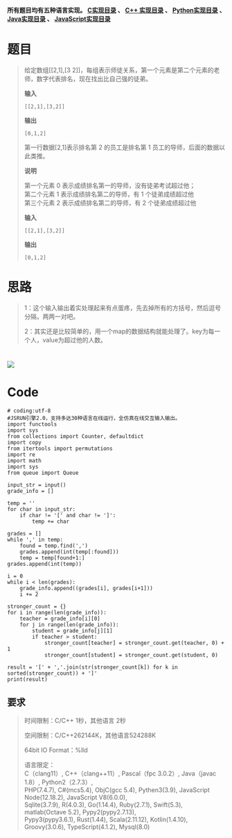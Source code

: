**所有题目均有五种语言实现。
**[C实现目录](https://renjie.blog.csdn.net/article/details/129190260 "C实现目录")** 、
**[C++ 实现目录](https://blog.csdn.net/misayaaaaa/category_12036814.html "C++
实现目录")** 、
**[Python实现目录](https://blog.csdn.net/misayaaaaa/category_12111005.html
"Python实现目录")** 、
**[Java实现目录](https://blog.csdn.net/misayaaaaa/category_12111006.html
"Java实现目录")** 、
**[JavaScript实现目录](https://blog.csdn.net/misayaaaaa/category_12199270.html
"JavaScript实现目录")****

# 题目

> 给定数组[[2,1],[3 2]]，每组表示师徒关系，第一个元素是第二个元素的老师，数字代表排名，现在找出比自己强的徒弟。
>
> **输入**
>
> `[[2,1],[3,2]]`
>
> **输出**
>
> `[0,1,2]`
>
> 第一行数据[2,1]表示排名第 2 的员工是排名第 1 员工的导师，后面的数据以此类推。
>
> **说明**
>
> 第一个元素 0 表示成绩排名第一的导师，没有徒弟考试超过他；  
>  第二个元素 1 表示成绩排名第二的导师，有 1 个徒弟成绩超过他  
>  第三个元素 2 表示成绩排名第二的导师，有 2 个徒弟成绩超过他
>
> **输入**
>
> `[[2,1],[3,2]]`
>
> **输出**
>
> `[0,1,2]`

# 思路

> 1：这个输入输出着实处理起来有点蛋疼，先去掉所有的方括号，然后逗号分隔，两两一对吧。
>
> 2：其实还是比较简单的，用一个map的数据结构就能处理了。key为每一个人，value为超过他的人数。

# ![](https://img-blog.csdnimg.cn/0802bfcc902e4dcebe390c34d36f14db.jpeg)

# Code

    
    
    # coding:utf-8
    #JSRUN引擎2.0，支持多达30种语言在线运行，全仿真在线交互输入输出。 
    import functools
    import sys
    from collections import Counter, defaultdict
    import copy
    from itertools import permutations
    import re
    import math
    import sys
    from queue import Queue
    
    input_str = input()
    grade_info = []
    
    temp = ''
    for char in input_str:
        if char != '[' and char != ']':
            temp += char
    
    grades = []
    while ',' in temp:
        found = temp.find(',')
        grades.append(int(temp[:found]))
        temp = temp[found+1:]
    grades.append(int(temp))
    
    i = 0
    while i < len(grades):
        grade_info.append((grades[i], grades[i+1]))
        i += 2
    
    stronger_count = {}
    for i in range(len(grade_info)):
        teacher = grade_info[i][0]
        for j in range(len(grade_info)):
            student = grade_info[j][1]
            if teacher > student:
                stronger_count[teacher] = stronger_count.get(teacher, 0) + 1
                stronger_count[student] = stronger_count.get(student, 0)
    
    result = '[' + ','.join(str(stronger_count[k]) for k in sorted(stronger_count)) + ']'
    print(result)
    
    
    
    
    
     
    
      
    

## 要求

> 时间限制：C/C++ 1秒，其他语言 2秒
>
> 空间限制：C/C++262144K，其他语言524288K
>
> 64bit IO Format：%lld
>
> 语言限定：  
>  C（clang11）, C++（clang++11）, Pascal（fpc 3.0.2）, Java（javac 1.8）,
> Python2（2.7.3）,  
>  PHP(7.4.7), C#(mcs5.4), ObjC(gcc 5.4), Pythen3(3.9), JavaScript
> Node(12.18.2), JavaScript V8(6.0.0),  
>  Sqlite(3.7.9), R(4.0.3), Go(1.14.4), Ruby(2.7.1), Swift(5.3), matlab(Octave
> 5.2), Pypy2(pypy2.7.13),  
>  Pypy3(pypy3.6.1), Rust(1.44), Scala(2.11.12), Kotlin(1.4.10),
> Groovy(3.0.6), TypeScript(4.1.2), Mysql(8.0)

